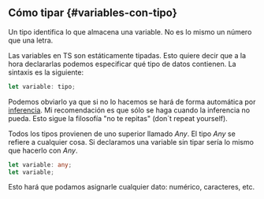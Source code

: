 ## Cómo tipar {#variables-con-tipo}

Un tipo identifica lo que almacena una variable. No es lo mismo un número que una letra.

Las variables en TS son estáticamente tipadas. Esto quiere decir que a la hora declararlas podemos especificar qué tipo de datos contienen. La sintaxis es la siguiente:

```ts
let variable: tipo;
```

Podemos obviarlo ya que si no lo hacemos se hará de forma automática por [inferencia](inferencia_de_tipos.md). Mi recomendación es que sólo se haga cuando la inferencia no pueda. Esto sigue la filosofía "no te repitas" \(don´t repeat yourself\).

Todos los tipos provienen de uno superior llamado _Any_. El tipo _Any_ se refiere a cualquier cosa. Si declaramos una variable sin tipar sería lo mismo que hacerlo con _Any_.

```ts
let variable: any;
let variable;
```

Esto hará que podamos asignarle cualquier dato: numérico, caracteres, etc.

